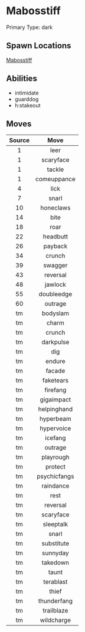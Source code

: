 # Mabosstiff  
Primary Type: dark  
  
## Spawn Locations  
[Mabosstiff](/data/spawn_presets/mabosstiff.md)  
  
## Abilities  
  * intimidate
  * guarddog
  * h:stakeout
  
  
## Moves  
  
| Source | Move |  
|:---:|:---:|  
| 1 | leer |  
| 1 | scaryface |  
| 1 | tackle |  
| 1 | comeuppance |  
| 4 | lick |  
| 7 | snarl |  
| 10 | honeclaws |  
| 14 | bite |  
| 18 | roar |  
| 22 | headbutt |  
| 26 | payback |  
| 34 | crunch |  
| 39 | swagger |  
| 43 | reversal |  
| 48 | jawlock |  
| 55 | doubleedge |  
| 60 | outrage |  
| tm | bodyslam |  
| tm | charm |  
| tm | crunch |  
| tm | darkpulse |  
| tm | dig |  
| tm | endure |  
| tm | facade |  
| tm | faketears |  
| tm | firefang |  
| tm | gigaimpact |  
| tm | helpinghand |  
| tm | hyperbeam |  
| tm | hypervoice |  
| tm | icefang |  
| tm | outrage |  
| tm | playrough |  
| tm | protect |  
| tm | psychicfangs |  
| tm | raindance |  
| tm | rest |  
| tm | reversal |  
| tm | scaryface |  
| tm | sleeptalk |  
| tm | snarl |  
| tm | substitute |  
| tm | sunnyday |  
| tm | takedown |  
| tm | taunt |  
| tm | terablast |  
| tm | thief |  
| tm | thunderfang |  
| tm | trailblaze |  
| tm | wildcharge |  
  
